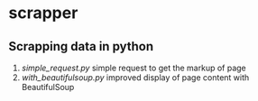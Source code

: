 # scrapper

## Scrapping data in python

1. *simple_request.py* simple request to get the markup of page
2. *with_beautifulsoup.py* improved display of page content with BeautifulSoup